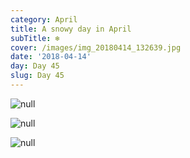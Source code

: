 ```yaml
---
category: April
title: A snowy day in April
subTitle: ❄️
cover: /images/img_20180414_132639.jpg
date: '2018-04-14'
day: Day 45
slug: Day 45
---
```

![null](/images/img_20180414_132639.jpg)

![null](/images/img_20180414_135417.jpg)

![null](/images/img_20180414_173153.jpg)
